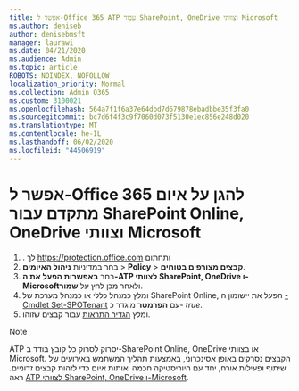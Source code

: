 ```yaml
---
title: אפשר ל-Office 365 ATP עבור SharePoint, OneDrive וצוותי Microsoft
ms.author: deniseb
author: denisebmsft
manager: laurawi
ms.date: 04/21/2020
ms.audience: Admin
ms.topic: article
ROBOTS: NOINDEX, NOFOLLOW
localization_priority: Normal
ms.collection: Admin_O365
ms.custom: 3100021
ms.openlocfilehash: 564a7f1f6a37e64dbd7d679878ebadbbe35f3fa0
ms.sourcegitcommit: bc7d6f4f3c9f7060d073f5130e1ec856e248d020
ms.translationtype: MT
ms.contentlocale: he-IL
ms.lasthandoff: 06/02/2020
ms.locfileid: "44506919"
---
```

# <a name="enable-office-365-advanced-threat-protection-for-sharepoint-online-onedrive-and-microsoft-teams"></a>אפשר ל-Office 365 להגן על איום מתקדם עבור SharePoint Online, OneDrive וצוותי Microsoft

1. . לך https://protection.office.com ותחתום
2. בחר במדיניות **ניהול האיומים**  >  **Policy**  >  **קבצים מצורפים בטוחים**.
3. בחר **באפשרות הפעל את ה-ATP לצוותי SharePoint, OneDrive ו-Microsoft**ולאחר מכן לחץ על **שמור**.
4. ומלץ כמנהל כללי או כמנהל מערכת של SharePoint Online, הפעל את יישומון ה [-Cmdlet Set-SPOTenant](https://docs.microsoft.com/powershell/module/sharepoint-online/Set-SPOTenant?view=sharepoint-ps) עם **הפרמטר** מוגדר כ- *true*.
5. ומלץ [הגדיר התראות](https://docs.microsoft.com/microsoft-365/security/office-365-security/turn-on-atp-for-spo-odb-and-teams#set-up-alerts-for-detected-files) עבור קבצים שזוהו.

> [!NOTE]
> ATP יסרוק לסרוק כל קובץ בודד ב-SharePoint Online, OneDrive או בצוותי Microsoft. הקבצים נסרקים באופן אסינכרוני, באמצעות תהליך המשתמש באירועים של שיתוף ופעילות אורח, יחד עם היוריסטיקה חכמה ואותות איום כדי לזהות קבצים זדוניים. ראה [ATP לצוותי SharePoint, OneDrive ו-Microsoft](https://docs.microsoft.com/microsoft-365/security/office-365-security/atp-for-spo-odb-and-teams).